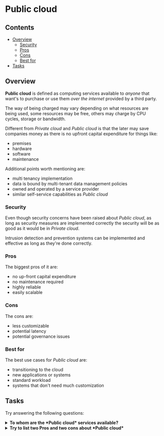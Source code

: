 # Public cloud

<!--TOC_START-->
## Contents
- [Overview](#overview)
	- [Security](#security)
	- [Pros](#pros)
	- [Cons](#cons)
	- [Best for](#best-for)
- [Tasks](#tasks)

<!--TOC_END-->
## Overview

**Public cloud** is defined as computing services available to *anyone* that want's to purchase or use them *over the internet* provided by a third party.

The way of being charged may vary depending on what resources are being used, some resources may be free, others may charge by CPU cycles, storage or bandwidth. 

Different from *Private cloud* and *Public cloud* is that the later may save companies money as there is no upfront capital expenditure for things like:
- premises
- hardware
- software
- maintenance

Additional points worth mentioning are:
- multi tenancy implementation
- data is bound by multi-tenant data management policies
- owned and operated by a service provider
- similar self-service capabilities as *Public cloud*

### Security

Even though security concerns have been raised about *Public cloud*, as long as security measures are implemented correctly the security will be as good as it would be in *Private cloud*.

Intrusion detection and prevention systems can be implemented and effective as long as they're done correctly.

### Pros

The biggest pros of it are:
- no up-front capital expenditure
- no maintenance required
- highly reliable
- easily scalable

### Cons

The cons are:
- less customizable
- potential latency
- potential governance issues

### Best for

The best use cases for *Public cloud* are:
- transitioning to the cloud
- new applications or systems
- standard workload
- systems that don't need much customization

## Tasks

Try answering the following questions:

<details>

<summary><b>To whom are the *Public cloud* services available?</b></summary>

As the name suggests, the service is available to everyone

</details>

<details>

<summary><b>Try to list two Pros and two cons about *Public cloud*</b></summary>

Check if you got any of the following Pros:
- no up-front capital expenditure
- no maintenance required
- highly reliable
- easily scalable

Check if you got any of the following Cons:
- less customizable
- potential latency
- potential governance issues

</details>
